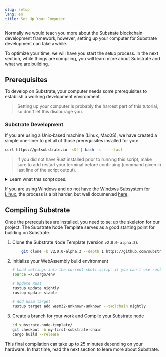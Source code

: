 ```yaml
---
slug: setup
lang: en
title: Set Up Your Computer
---
```


Normally we would teach you more about the Substrate blockchain development framework, however, setting up your computer for Substrate development can take a while.

To optimize your time, we will have you start the setup process. In the next section, while things
are compiling, you will learn more about Substrate and what we are building.

## Prerequisites

To develop on Substrate, your computer needs some prerequisites to establish a working development
environment.

> Setting up your computer is probably the hardest part of this tutorial, so don't let
> this discourage you.

### Substrate Development

If you are using a Unix-based machine (Linux, MacOS), we have created a simple one-liner to get all
of those prerequisites installed for you:

```bash
curl https://getsubstrate.io -sSf | bash -s -- --fast
```

> If you did not have Rust installed prior to running this script, make sure to add restart your terminal before continuing (command given in last line of the script output).

<details>
<summary>Learn what this script does.</summary>

> If you want to see specifically what this script does just visit:
> https://getsubstrate.io

It will automatically install:

* [CMake](https://cmake.org/install/)
* [pkg-config](https://www.freedesktop.org/wiki/Software/pkg-config/)
* [OpenSSL](https://www.openssl.org/)
* [Git](https://git-scm.com/downloads)
* [Rust](https://www.rust-lang.org/tools/install)

</details>

If you are using Windows and do not have the [Windows Subsystem for
Linux](https://docs.microsoft.com/en-us/windows/wsl/install-win10), the process is a bit harder, but
well documented [here](overview/getting-started.md).

## Compiling Substrate

Once the prerequisites are installed, you need to set up the skeleton for our project. The Substrate Node
Template serves as a good starting point for building on Substrate.

1. Clone the Substrate Node Template (version `v2.0.0-alpha.3`).

    ```bash
		git clone -b v2.0.0-alpha.3 --depth 1 https://github.com/substrate-developer-hub/substrate-node-template
    ```

2. Initialize your WebAssembly build environment

    ```bash
    # Load settings into the current shell script if you can't use rustup command
    source ~/.cargo/env

    # Update Rust
    rustup update nightly
    rustup update stable

    # Add Wasm target
    rustup target add wasm32-unknown-unknown --toolchain nightly
    ```

3. Create a branch for your work and Compile your Substrate node

    ```bash
    cd substrate-node-template/
    git checkout -b my-first-substrate-chain
    cargo build --release
    ```

This final compilation can take up to 25 minutes depending on your hardware. In that time,
read the next section to learn more about Substrate.
